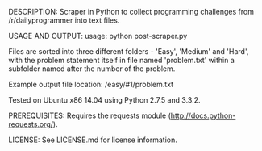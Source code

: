 DESCRIPTION:
Scraper in Python to collect programming challenges from /r/dailyprogrammer into text files.


USAGE AND OUTPUT:
usage: python post-scraper.py

Files are sorted into three different folders - 'Easy', 'Medium' and 'Hard', with the problem statement itself in file named 'problem.txt' within a subfolder named after the number of the problem.

Example output file location: <cwd>/easy/#1/problem.txt

Tested on Ubuntu x86 14.04 using Python 2.7.5 and 3.3.2. 


PREREQUISITES:
Requires the requests module (http://docs.python-requests.org/).


LICENSE:
See LICENSE.md for license information.






